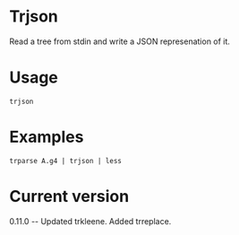 # Trjson

Read a tree from stdin and write a JSON represenation of it.

# Usage

    trjson

# Examples

    trparse A.g4 | trjson | less

# Current version

0.11.0 -- Updated trkleene. Added trreplace.
